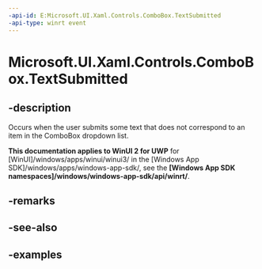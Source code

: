 ```yaml
---
-api-id: E:Microsoft.UI.Xaml.Controls.ComboBox.TextSubmitted
-api-type: winrt event
---
```


<!-- Event syntax.
public event TypedEventHandler TextSubmitted<ComboBox, ComboBoxTextSubmittedEventArgs>
-->

# Microsoft.UI.Xaml.Controls.ComboBox.TextSubmitted

## -description
Occurs when the user submits some text that does not correspond to an item in the ComboBox dropdown list.

**This documentation applies to WinUI 2 for UWP** for [WinUI]/windows/apps/winui/winui3/ in the [Windows App SDK]/windows/apps/windows-app-sdk/, see the **[Windows App SDK namespaces]/windows/windows-app-sdk/api/winrt/**.

## -remarks

## -see-also

## -examples

